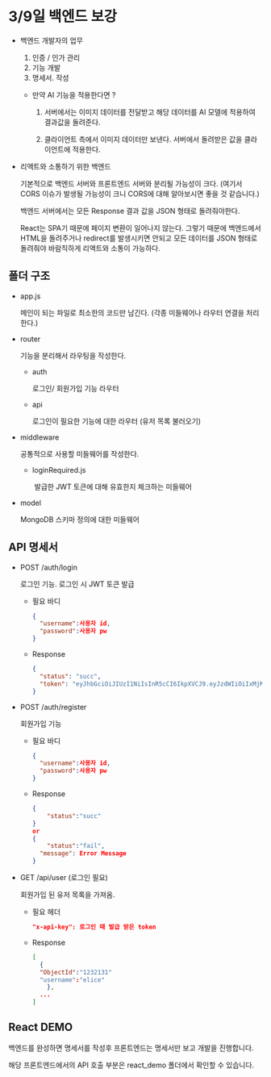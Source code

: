 # 3/9일 백엔드 보강

- 백엔드 개발자의 업무

  1. 인증 / 인가 관리
  2. 기능 개발
  3. 명세서. 작성

  - 만약 AI 기능을 적용한다면 ?

    1. 서버에서는 이미지 데이터를 전달받고 해당 데이터를 AI 모델에 적용하여 결과값을 돌려준다.

    2. 클라이언트 측에서 이미지 데이터만 보낸다. 서버에서 돌려받은 값을 클라이언트에 적용한다.

- 리액트와 소통하기 위한 백엔드

  기본적으로 백엔드 서버와 프론트엔드 서버와 분리될 가능성이 크다. (여기서 CORS 이슈가 발생될 가능성이 크니 CORS에 대해 알아보시면 좋을 것 같습니다.)

  백엔드 서버에서는 모든 Response 결과 값을 JSON 형태로 돌려줘야한다.

  React는 SPA기 때문에 페이지 변환이 일어나지 않는다. 그렇기 때문에 백엔드에서 HTML을 돌려주거나 redirect를 발생시키면 안되고 모든 데이터를 JSON 형태로 돌려줘야 바람직하게 리액트와 소통이 가능하다.

## 폴더 구조

- app.js

  메인이 되는 파일로 최소한의 코드만 남긴다. (각종 미들웨어나 라우터 연결을 처리한다.)

- router

  기능을 분리해서 라우팅을 작성한다.

  - auth

    로그인/ 회원가입 기능 라우터

  - api

    로그인이 필요한 기능에 대한 라우터 (유저 목록 불러오기)

- middleware

  공통적으로 사용할 미들웨어를 작성한다.

  - loginRequired.js

    ​ 발급한 JWT 토큰에 대해 유효한지 체크하는 미들웨어

- model

  MongoDB 스키마 정의에 대한 미들웨어

## API 명세서

- POST /auth/login

  로그인 기능. 로그인 시 JWT 토큰 발급

  - 필요 바디

    ```json
    {
      "username":사용자 id,
      "password":사용자 pw
    }
    ```

  - Response

    ```json
    {
      "status": "succ",
      "token": "eyJhbGciOiJIUzI1NiIsInR5cCI6IkpXVCJ9.eyJzdWIiOiIxMjM0NTY3ODkwIiwibmFtZSI6IkpvaG4gRG9lIiwiaWF0IjoxNTE2MjM5MDIyfQ.SflKxwRJSMeKKF2QT4fwpMeJf36POk6yJV_adQssw5c"
    }
    ```

- POST /auth/register

  회원가입 기능

  - 필요 바디

    ```json
    {
      "username":사용자 id,
      "password":사용자 pw
    }
    ```

  - Response

    ```json
    {
    	"status":"succ"
    }
    or
    {
    	"status":"fail",
      "message": Error Message
    }
    ```

- GET /api/user (로그인 필요)

  회원가입 된 유저 목록을 가져옴.

  - 필요 헤더

    ```json
    "x-api-key": 로그인 때 발급 받은 token
    ```

  - Response

    ```json
    [
      {
      "ObjectId":"1232131"
      "username":"elice"
    	},
      ...
    ]
    ```

## React DEMO

백엔드를 완성하면 명세서를 작성후 프론트엔드는 명세서만 보고 개발을 진행합니다.

해당 프론트엔드에서의 API 호출 부분은 react_demo 폴더에서 확인할 수 있습니다.
